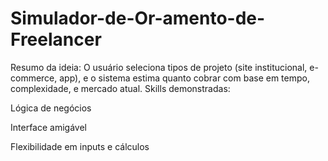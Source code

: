 # Simulador-de-Or-amento-de-Freelancer
Resumo da ideia: O usuário seleciona tipos de projeto (site institucional, e-commerce, app), e o sistema estima quanto cobrar com base em tempo, complexidade, e mercado atual.
Skills demonstradas:

Lógica de negócios

Interface amigável

Flexibilidade em inputs e cálculos
